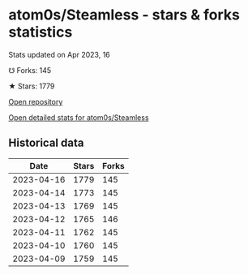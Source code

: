 # atom0s/Steamless - stars & forks statistics

Stats updated on Apr 2023, 16

☋ Forks: 145

★ Stars: 1779

[Open repository](https://github.com/atom0s/Steamless)

[Open detailed stats for atom0s/Steamless](https://reviewgithub.com/rep/atom0s/Steamless)

## Historical data
| Date | Stars | Forks |
|------|-------|-------|
| 2023-04-16 | 1779 | 145 | 
| 2023-04-14 | 1773 | 145 | 
| 2023-04-13 | 1769 | 145 | 
| 2023-04-12 | 1765 | 146 | 
| 2023-04-11 | 1762 | 145 | 
| 2023-04-10 | 1760 | 145 | 
| 2023-04-09 | 1759 | 145 | 

